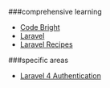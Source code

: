 
###comprehensive learning

* [Code Bright](http://daylerees.com/codebright/codebright)
* [Laravel](http://laravel.com/)
* [Laravel Recipes](http://laravel-recipes.com/)




###specific areas

* [Laravel 4 Authentication](https://www.youtube.com/watch?v=-QjzzLVsUJY&list=PLfdtiltiRHWGf_XXdKn60f8h9jjn_9QDp&index=1)
